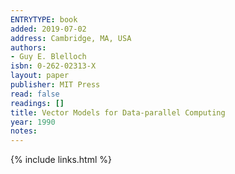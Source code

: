 ```yaml
---
ENTRYTYPE: book
added: 2019-07-02
address: Cambridge, MA, USA
authors:
- Guy E. Blelloch
isbn: 0-262-02313-X
layout: paper
publisher: MIT Press
read: false
readings: []
title: Vector Models for Data-parallel Computing
year: 1990
notes:
---
```

{% include links.html %}
